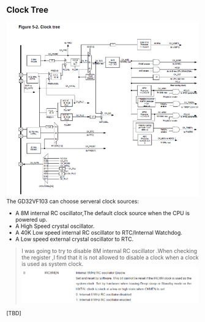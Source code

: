 ## Clock Tree    

![Clock Tree](ClockTree.PNG)
The GD32VF103 can choose serveral clock sources:
- A 8M internal RC oscillator,The default clock source when the CPU is powered up.
- A High Speed crystal oscillator.
- A 40K Low speed internal RC oscillator to RTC/Internal Watchdog.
- A Low speed external crystal oscillator to RTC.

> I was going to try to disable 8M internal RC oscillator .When checking the register ,I find that it is not allowed to disable a clock  when a clock is used as system clock.
> ![](NotAllowedToDisableTheClockWhenTheclockisusing.PNG)

[TBD]